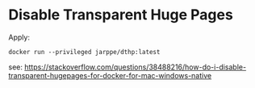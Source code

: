 # Disable Transparent Huge Pages


Apply:

```
docker run --privileged jarppe/dthp:latest
```


see: https://stackoverflow.com/questions/38488216/how-do-i-disable-transparent-hugepages-for-docker-for-mac-windows-native

